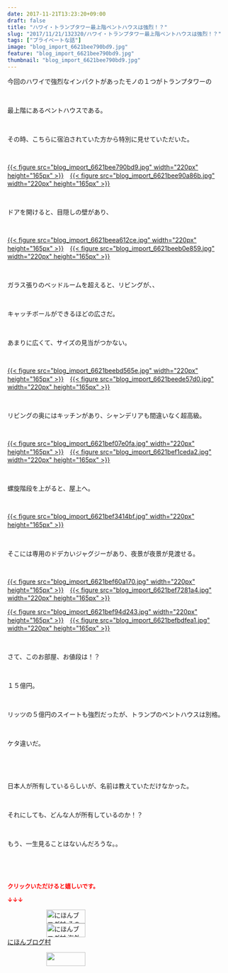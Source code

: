 ```yaml
---
date: 2017-11-21T13:23:20+09:00
draft: false
title: "ハワイ・トランプタワー最上階ペントハウスは強烈！？"
slug: "2017/11/21/132320/ハワイ・トランプタワー最上階ペントハウスは強烈！？"
tags: ["プライベートな話"]
image: "blog_import_6621bee790bd9.jpg"
feature: "blog_import_6621bee790bd9.jpg"
thumbnail: "blog_import_6621bee790bd9.jpg"
---
```

<p>今回のハワイで強烈なインパクトがあったモノの１つがトランプタワーの</p><p> </p><p>最上階にあるペントハウスである。</p><p> </p><p>その時、こちらに宿泊されていた方から特別に見せていただいた。</p><p> </p><p><a href="blog_import_6621bee790bd9.jpg">{{< figure src="blog_import_6621bee790bd9.jpg" width="220px" height="165px" >}}</a>　<a href="blog_import_6621bee90a86b.jpg">{{< figure src="blog_import_6621bee90a86b.jpg" width="220px" height="165px" >}}</a></p><p> </p><p>ドアを開けると、目隠しの壁があり、</p><p> </p><p><a href="blog_import_6621beea612ce.jpg">{{< figure src="blog_import_6621beea612ce.jpg" width="220px" height="165px" >}}</a>　<a href="blog_import_6621beeb0e859.jpg">{{< figure src="blog_import_6621beeb0e859.jpg" width="220px" height="165px" >}}</a></p><p> </p><p>ガラス張りのベッドルームを超えると、リビングが、、</p><p> </p><p>キャッチボールができるほどの広さだ。</p><p> </p><p>あまりに広くて、サイズの見当がつかない。</p><p> </p><p><a href="blog_import_6621beebd565e.jpg">{{< figure src="blog_import_6621beebd565e.jpg" width="220px" height="165px" >}}</a>　<a href="blog_import_6621beede57d0.jpg">{{< figure src="blog_import_6621beede57d0.jpg" width="220px" height="165px" >}}</a></p><p> </p><p>リビングの奥にはキッチンがあり、シャンデリアも間違いなく超高級。</p><p> </p><p><a href="blog_import_6621bef07e0fa.jpg">{{< figure src="blog_import_6621bef07e0fa.jpg" width="220px" height="165px" >}}</a>　<a href="blog_import_6621bef1ceda2.jpg">{{< figure src="blog_import_6621bef1ceda2.jpg" width="220px" height="165px" >}}</a></p><p> </p><p>螺旋階段を上がると、屋上へ。</p><p> </p><p><a href="blog_import_6621bef3414bf.jpg">{{< figure src="blog_import_6621bef3414bf.jpg" width="220px" height="165px" >}}</a>　</p><p> </p><p>そこには専用のドデカいジャグジーがあり、夜景が夜景が見渡せる。</p><p> </p><p><a href="blog_import_6621bef60a170.jpg">{{< figure src="blog_import_6621bef60a170.jpg" width="220px" height="165px" >}}</a>　<a href="blog_import_6621bef7281a4.jpg">{{< figure src="blog_import_6621bef7281a4.jpg" width="220px" height="165px" >}}</a></p><p><a href="blog_import_6621bef94d243.jpg">{{< figure src="blog_import_6621bef94d243.jpg" width="220px" height="165px" >}}</a>　<a href="blog_import_6621befbdfea1.jpg">{{< figure src="blog_import_6621befbdfea1.jpg" width="220px" height="165px" >}}</a></p><p> </p><p>さて、このお部屋、お値段は！？</p><p> </p><p>１５億円。</p><p> </p><p>リッツの５億円のスイートも強烈だったが、トランプのペントハウスは別格。</p><p> </p><p>ケタ違いだ。</p><p> </p><p> </p><p>日本人が所有しているらしいが、名前は教えていただけなかった。</p><p> </p><p>それにしても、どんな人が所有しているのか！？</p><p> </p><p>もう、一生見ることはないんだろうな。。</p><p> </p><p> </p><p><font color="#ff0000" size="2"><strong>クリックいただけると嬉しいです。</strong></font></p><p><font color="#ff0000" size="2"><strong>↓↓↓</strong></font></p><p><a href="ranking.html?p_cid=01260127" id="&amp;blogmura_banner" target="_blank"><img alt="にほんブログ村 その他生活ブログ 不動産投資へ" border="0" height="31" src="data:image/svg+xml;charset=utf-8,%3Csvg%20xmlns%3D%22http%3A%2F%2Fwww.w3.org%2F2000%2Fsvg%22%20title%3D%22Placeholder%20for%20Images%22%20role%3D%22presentation%22%20viewBox%3D%220%200%2088%2031%22%20%2F%3E" width="88" data-src="https://img-proxy.blog-video.jp/images?url=http%3A%2F%2Flife.blogmura.com%2Fhudousantoushi%2Fimg%2Fhudousantoushi88_31.gif" style="aspect-ratio: auto 88 / 31;"/><noscript><img alt="にほんブログ村 その他生活ブログ 不動産投資へ" border="0" height="31" src="https://img-proxy.blog-video.jp/images?url=http%3A%2F%2Flife.blogmura.com%2Fhudousantoushi%2Fimg%2Fhudousantoushi88_31.gif" width="88"></noscript></a><br/><a href="ranking.html?p_cid=01260127" target="_blank"><img alt="にほんブログ村 海外生活ブログ バリ島情報へ" border="0" height="31" src="data:image/svg+xml;charset=utf-8,%3Csvg%20xmlns%3D%22http%3A%2F%2Fwww.w3.org%2F2000%2Fsvg%22%20title%3D%22Placeholder%20for%20Images%22%20role%3D%22presentation%22%20viewBox%3D%220%200%2088%2031%22%20%2F%3E" width="88" data-src="https://img-proxy.blog-video.jp/images?url=http%3A%2F%2Foverseas.blogmura.com%2Fbali%2Fimg%2Fbali88_31.gif" style="aspect-ratio: auto 88 / 31;"/><noscript><img alt="にほんブログ村 海外生活ブログ バリ島情報へ" border="0" height="31" src="https://img-proxy.blog-video.jp/images?url=http%3A%2F%2Foverseas.blogmura.com%2Fbali%2Fimg%2Fbali88_31.gif" width="88"></noscript></a><br/><a href="ranking.html?p_cid=01260127" target="_blank">にほんブログ村</a></p><p><a href="link.php?1804582" title="人気ブログランキングへ"><img border="0" height="31" src="data:image/svg+xml;charset=utf-8,%3Csvg%20xmlns%3D%22http%3A%2F%2Fwww.w3.org%2F2000%2Fsvg%22%20title%3D%22Placeholder%20for%20Images%22%20role%3D%22presentation%22%20viewBox%3D%220%200%2088%2031%22%20%2F%3E" width="88" data-src="https://blog.with2.net/img/banner/banner_22.gif" style="aspect-ratio: auto 88 / 31;"/><noscript><img border="0" height="31" src="https://blog.with2.net/img/banner/banner_22.gif" width="88"></noscript></a></p>

